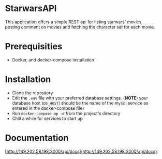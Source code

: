 # StarwarsAPI
This application offers a simple REST api for listing starwars' movies, posting comment on movies 
and fetching the character set for each movie.

# Prerequisities
- Docker, and docker-compose installation

# Installation
- Clone the repository 
- Edit the `.env` file with your preferred database settings. (**NOTE:** your database host (`DB_HOST`) should be the name of the mysql service as entered in the docker-compose file)
- Run `docker-compose up -d` from the project's directory
- Chill a while for services to start up


# Documentation

[http://149.202.58.198:3000/api/docs](http://149.202.58.198:3000/api/docs)
